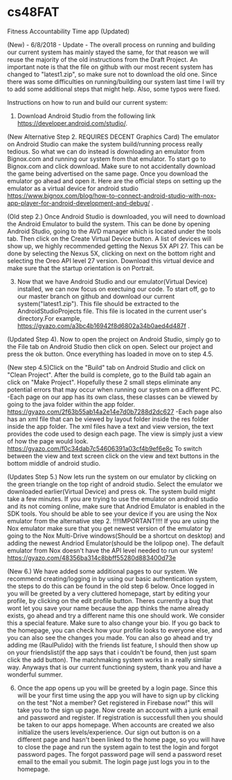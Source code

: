 # cs48FAT
Fitness Accountability Time app
(Updated)


(New) - 6/8/2018 - Update - The overall process on running and building our current system has mainly stayed the same, for that reason we will reuse the majority of the old instructions from the Draft Project. An important note is that the file on github with our most recent system has changed to "latest1.zip", so make sure not to download the old one. Since there was some difficulties on running/building our system last time I will try to add some additional steps that might help. Also, some typos were fixed.

Instructions on how to run and build our current system:

1. Download Android Studio from the following link https://developer.android.com/studio/.

(New Alternative Step 2. REQUIRES DECENT Graphics Card) The emulator on Android Studio can make the system build/running process really tedious. So what we can do instead is downloading an emulator from Bignox.com and running our system from that emulator. To start go to Bignox.com and click download. Make sure to not accidentally download the game being advertised on the same page. Once you download the emulator go ahead and open it. Here are the official steps on setting up the emulator as a virtual device for android studio https://www.bignox.com/blog/how-to-connect-android-studio-with-nox-app-player-for-android-development-and-debug/ .

(Old step 2.) Once Android Studio is downloaded, you will need to download the Android Emulator to build the system. This can be done by opening Android Studio, going to the AVD manager which is located under the tools tab. Then click on the Create Virtual Device button. A list of devices will show up, we highly recommended getting the Nexus 5X API 27. This can be done by selecting the Nexus 5X, clicking on next on the bottom right and selecting the Oreo API level 27 version. Download this virtual device and make sure that the startup orientation is on Portrait.

3. Now that we have Android Studio and our emulator(Virtual Device) installed, we can now focus on exectuing our code. To start off, go to our master branch on github and download our current system("latest1.zip"). This file should be extracted to the AndroidStudioProjects file. This file is located in the current user's directory.For example, https://gyazo.com/a3bc4b16942f8d6802a34b0aed4d487f .

(Updated Step 4). Now to open the project on Android Studio, simply go to the File tab on Android Studio then click on open. Select our project and press the ok button. Once everything has loaded in move on to step 4.5.

(New step 4.5)Click on the "Build" tab on Android Studio and click on "Clean Project". After the build is complete, go to the Build tab again an click on "Make Project". Hopefully these 2 small steps eliminate any potential errors that may occur when running our system on a different PC.
-Each page on our app has its own class, these classes can be viewed by going to the java folder within the app folder.
https://gyazo.com/2f63b55ab14a2e14e7d0b7288d2dc627
-Each page also has an xml file that can be viewed by layout folder inside the res folder inside the app folder. The xml files have a text and view version, the text provides the code used to design each page. The view is simply just a view of how the page would look.
https://gyazo.com/f0c34dab7c54606391a03cf4b9ef6e8c
To switch between the view and text screen click on the view and text buttons in the bottom middle of android studio.

(Updates Step 5.) Now lets run the system on our emulator by clicking on the green triangle on the top right of android studio. Select the emulator we downloaded earlier(Virtual Device) and press ok. The system build might take a few minutes. If you are trying to use the emulator on android studio and its not coming online, make sure that Andriod Emulator is enabled in the SDK tools. You should be able to see your device if you are using the Nox emulator from the alternative step 2. !!!!IMPORTANT!!!! If you are using the Nox emulator make sure that you get newest version of the emulator by going to the Nox Multi-Drive windows(Should be a shortcut on desktop) and adding the newest Andriod Emulator(should be the lolipop one). The default emulator from Nox doesn't have the API level needed to run our system!
https://gyazo.com/48356ba314c8bbff55280d883400d73e

(New 6.) We have added some additional pages to our system. We recommend creating/logging in by using our basic authentication system, the steps to do this can be found in the old step 6 below. Once logged in you will be greeted by a very cluttered homepage, start by editing your profile, by clicking on the edit profile button. Theres currently a bug that wont let you save your name because the app thinks the name already exists, go ahead and try a different name this one should work. We consider this a special feature. Make sure to also change your bio. If you go back to the homepage, you can check how your profile looks to everyone else, and you can also see the changes you made. You can also go ahead and try adding me (RaulPulido) with the friends list feature, I should then show up on your friendslist(if the app says that i couldn't be found, then just spam click the add button). The matchmaking system works in a really similar way. Anyways that is our current functioning system, thank you and have a wonderful summer.

6. Once the app opens up you will be greeted by a login page. Since this will be your first time using the app you will have to sign up by clicking on the test "Not a member? Get registered in Firebase now!" this will take you to the sign up page. Now create an account with a junk email and password and register. If registration is successfull then you should be taken to our apps homepage. When accounts are created we also initialize the users levels/experience. Our sign out button is on a different page and hasn't been linked to the home page, so you will have to close the page and run the system again to test the login and forgot password pages. The forgot password page will send a password reset email to the email you submit. The login page just logs you in to the homepage.
